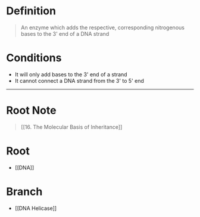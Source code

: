 # Definition
> An enzyme which adds the respective, corresponding nitrogenous bases to the 3' end of a DNA strand
# Conditions
- It will only add bases to the 3' end of a strand
- It cannot connect a DNA strand from the 3' to 5' end
***
# Root Note
> [[16. The Molecular Basis of Inheritance]]
# Root
- [[DNA]]
# Branch
- [[DNA Helicase]]